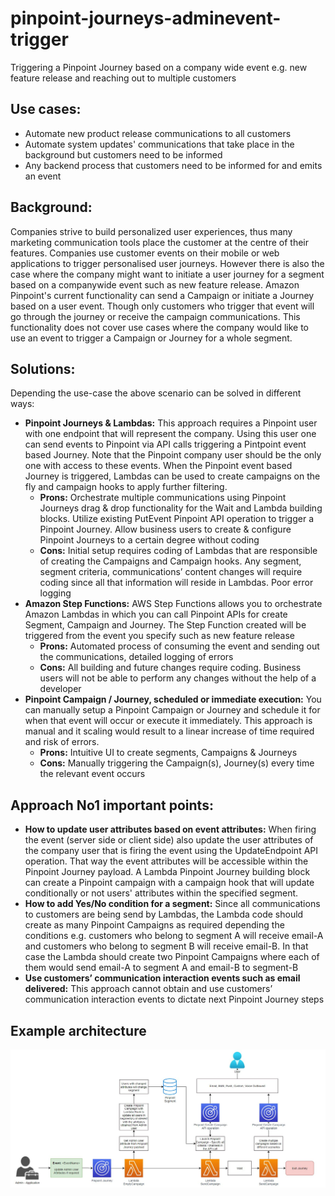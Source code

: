 # pinpoint-journeys-adminevent-trigger
Triggering a Pinpoint Journey based on a company wide event e.g. new feature release and reaching out to multiple customers

## Use cases:
* Automate new product release communications to all customers
* Automate system updates' communications that take place in the background but customers need to be informed
* Any backend process that customers need to be informed for and emits an event 

## Background: 
Companies strive to build personalized user experiences, thus many marketing communication tools place the customer at the centre of their features. Companies use customer events on their mobile or web applications to trigger personalised user journeys. However there is also the case where the company might want to initiate a user journey for a segment based on a companywide event such as new feature release.
Amazon Pinpoint's current functionality can send a Campaign or initiate a Journey based on a user event. Though only customers who trigger that event will go through the journey or receive the campaign communications. This functionality does not cover use cases where the company would like to use an event to trigger a Campaign or Journey for a whole segment.

## Solutions:
Depending the use-case the above scenario can be solved in different ways:
* **Pinpoint Journeys & Lambdas:** This approach requires a Pinpoint user with one endpoint that will represent the company. Using this user one can send events to Pinpoint via API calls triggering a Pintpoint event based Journey. Note that the Pinpoint company user should be the only one with access to these events. When the Pinpoint event based Journey is triggered, Lambdas can be used to create campaigns on the fly and campaign hooks to apply further filtering.
  * **Prons:** Orchestrate multiple communications using Pinpoint Journeys drag & drop functionality for the Wait and Lambda building blocks. Utilize existing PutEvent Pinpoint API operation to trigger a Pinpoint Journey. Allow business users to create & configure Pinpoint Journeys to a certain degree without coding
  * **Cons:** Initial setup requires coding of Lambdas that are responsible of creating the Campaigns and Campaign hooks. Any segment, segment criteria, communications’ content changes will require coding since all that information will reside in Lambdas. Poor error logging
* **Amazon Step Functions:** AWS Step Functions allows you to orchestrate Amazon Lambdas in which you can call Pinpoint APIs for create Segment, Campaign and Journey. The Step Function created will be triggered from the event you specify such as new feature release
  * **Prons:** Automated process of consuming the event and sending out the communications, detailed logging of errors
  * **Cons:** All building and future changes require coding. Business users will not be able to perform any changes without the help of a developer
* **Pinpoint Campaign / Journey, scheduled or immediate execution:** You can manually setup a Pinpoint Campaign or Journey and schedule it for when that event will occur or execute it immediately. This approach is manual and it scaling would result to a linear increase of time required and risk of errors.
  * **Prons:** Intuitive UI to create segments, Campaigns & Journeys
  * **Cons:** Manually triggering the Campaign(s), Journey(s) every time the relevant event occurs

## Approach No1 important points:
* **How to update user attributes based on event attributes:** When firing the event (server side or client side) also update the user attributes of the company user that is firing the event using the UpdateEndpoint API operation. That way the event attributes will be accessible within the Pinpoint Journey payload. A Lambda Pinpoint Journey building block can create a Pinpoint campaign with a campaign hook that will update conditionally or not users' attributes within the specified segment.
* **How to add Yes/No condition for a segment:** Since all communications to customers are being send by Lambdas, the Lambda code should create as many Pinpoint Campaigns as required depending the conditions e.g. customers who belong to segment A will receive email-A and customers who belong to segment B will receive email-B. In that case the Lambda should create two Pinpoint Campaigns where each of them would send email-A to segment A and email-B to segment-B
* **Use customers’ communication interaction events such as email delivered:** This approach cannot obtain and use customers’ communication interaction events to dictate next Pinpoint Journey steps

## Example architecture
![alt text](https://github.com/Pioank/pinpoint-journeys-adminevent-trigger/blob/main/admin-event-architecture.JPG)
